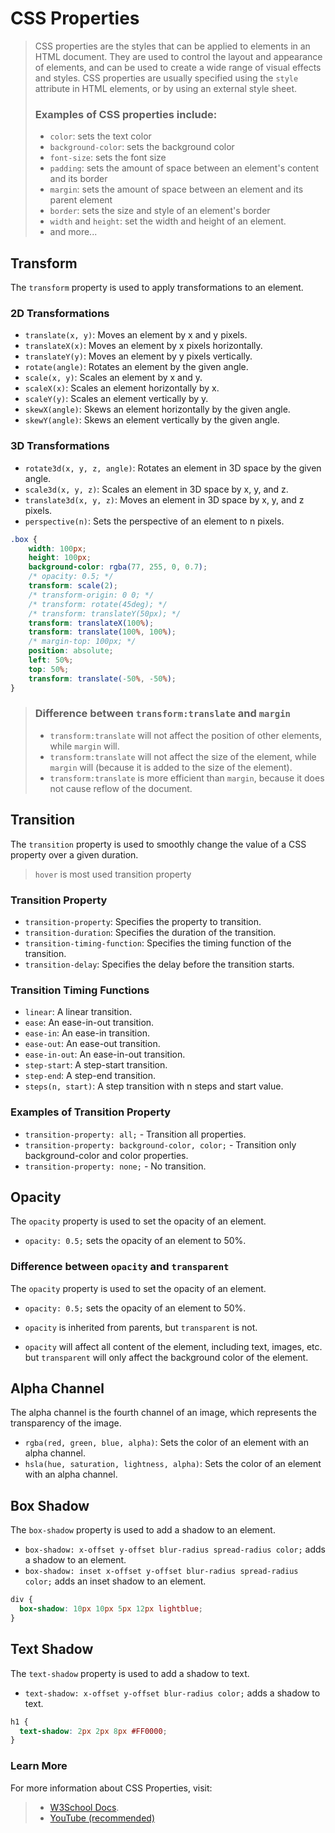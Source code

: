 # CSS Properties

>CSS properties are the styles that can be applied to elements in an HTML document. They are used to control the layout and appearance of elements, and can be used to create a wide range of visual effects and styles. CSS properties are usually specified using the `style` attribute in HTML elements, or by using an external style sheet.
> ### Examples of CSS properties include:
>* `color`: sets the text color
>* `background-color`: sets the background color
>* `font-size`: sets the font size
>* `padding`: sets the amount of space between an element's content and its border
>* `margin`: sets the amount of space between an element and its parent element
>* `border`: sets the size and style of an element's border
>* `width` and `height`: set the width and height of an element.
>* and more...

## Transform

The `transform` property is used to apply transformations to an element.

### 2D Transformations

* `translate(x, y)`: Moves an element by x and y pixels.
* `translateX(x)`: Moves an element by x pixels horizontally.
* `translateY(y)`: Moves an element by y pixels vertically.
* `rotate(angle)`: Rotates an element by the given angle.
* `scale(x, y)`: Scales an element by x and y.
* `scaleX(x)`: Scales an element horizontally by x.
* `scaleY(y)`: Scales an element vertically by y.
* `skewX(angle)`: Skews an element horizontally by the given angle.
* `skewY(angle)`: Skews an element vertically by the given angle.

### 3D Transformations

* `rotate3d(x, y, z, angle)`: Rotates an element in 3D space by the given angle.
* `scale3d(x, y, z)`: Scales an element in 3D space by x, y, and z.
* `translate3d(x, y, z)`: Moves an element in 3D space by x, y, and z pixels.
* `perspective(n)`: Sets the perspective of an element to n pixels.

```CSS
.box {
    width: 100px;
    height: 100px;
    background-color: rgba(77, 255, 0, 0.7);
    /* opacity: 0.5; */
    transform: scale(2);
    /* transform-origin: 0 0; */
    /* transform: rotate(45deg); */
    /* transform: translateY(50px); */
    transform: translateX(100%);
    transform: translate(100%, 100%);
    /* margin-top: 100px; */
    position: absolute;
    left: 50%;
    top: 50%;
    transform: translate(-50%, -50%);
}
```

> ### Difference between `transform:translate` and `margin`
> * `transform:translate` will not affect the position of other elements, while `margin` will.
> * `transform:translate` will not affect the size of the element, while `margin` will (because it is added to the size of the element).
> * `transform:translate` is more efficient than `margin`, because it does not cause reflow of the document.

## Transition

The `transition` property is used to smoothly change the value of a CSS property over a given duration.
> `hover` is most used transition property

### Transition Property

* `transition-property`: Specifies the property to transition.
* `transition-duration`: Specifies the duration of the transition.
* `transition-timing-function`: Specifies the timing function of the transition.
* `transition-delay`: Specifies the delay before the transition starts.

### Transition Timing Functions

* `linear`: A linear transition.
* `ease`: An ease-in-out transition.
* `ease-in`: An ease-in transition.
* `ease-out`: An ease-out transition.
* `ease-in-out`: An ease-in-out transition.
* `step-start`: A step-start transition.
* `step-end`: A step-end transition.
* `steps(n, start)`: A step transition with n steps and start value.

### Examples of Transition Property

* `transition-property: all;` - Transition all properties.
* `transition-property: background-color, color;` - Transition only background-color and color properties.
* `transition-property: none;` - No transition.
## Opacity
The `opacity` property is used to set the opacity of an element.

* `opacity: 0.5;` sets the opacity of an element to 50%.

### Difference between `opacity` and `transparent`

The `opacity` property is used to set the opacity of an element.

* `opacity: 0.5;` sets the opacity of an element to 50%.

* `opacity` is inherited from parents, but `transparent` is not.
* `opacity` will affect all content of the element, including text, images, etc. but `transparent` will only affect the background color of the element.

## Alpha Channel

The alpha channel is the fourth channel of an image, which represents the transparency of the image.

* `rgba(red, green, blue, alpha)`: Sets the color of an element with an alpha channel.
* `hsla(hue, saturation, lightness, alpha)`: Sets the color of an element with an alpha channel.

## Box Shadow

The `box-shadow` property is used to add a shadow to an element.

* `box-shadow: x-offset y-offset blur-radius spread-radius color;` adds a shadow to an element.
* `box-shadow: inset x-offset y-offset blur-radius spread-radius color;` adds an inset shadow to an element.
```CSS
div {
  box-shadow: 10px 10px 5px 12px lightblue;
}
```

## Text Shadow

The `text-shadow` property is used to add a shadow to text.

* `text-shadow: x-offset y-offset blur-radius color;` adds a shadow to text.
```CSS
h1 {
  text-shadow: 2px 2px 8px #FF0000;
}
```


### Learn More
For more information about CSS Properties, visit: 
> - [W3School Docs](https://www.w3schools.com/cssref/index.php).
> - [YouTube (recommended)](https://www.youtube.com/watch?v=DbSnFAx3Exo&list=PLfEr2kn3s-br9ZFmejfLhAgMbGgbpdof8&index=25&t=4s)